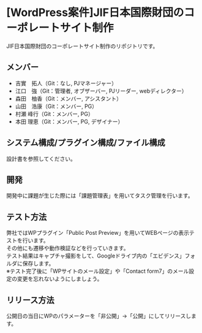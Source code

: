 # [WordPress案件]JIF日本国際財団のコーポレートサイト制作
JIF日本国際財団のコーポレートサイト制作のリポジトリです。

## メンバー
- 吉實　拓人（Git：なし, PJマネージャー）
- 江口　強（Git：管理者, オブザーバー, PJリーダー, webディレクター）
- 森田　柚香（Git：メンバー, アシスタント）
- 山田　浩康（Git：メンバー, PG）
- 村瀬 峰行（Git：メンバー, PG）
- 本田 理恵（Git：メンバー, PG, デザイナー）

## システム構成/プラグイン構成/ファイル構成
設計書を参照してください。
## 開発
開発中に課題が生じた際には「課題管理表」を用いてタスク管理を行います。

## テスト方法
弊社ではWPプラグイン「Public Post Preview」を用いてWEBページの表示テストを行います。  
その他にも遷移や動作検証などを行っていきます。  
テスト結果はキャプチャ撮影をして、Googleドライブ内の「エビデンス」フォルダに保存します。  
※テスト完了後に「WPサイトのメール設定」や「Contact form7」のメール設定の変更を忘れないようにしましょう。

## リリース方法
公開日の当日にWPのパラメーターを「非公開」→「公開」にしてリリースします。